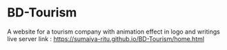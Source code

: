 # BD-Tourism
A website for a tourism company with animation effect in logo and writings <br>
live server link : https://sumaiya-ritu.github.io/BD-Tourism/home.html
